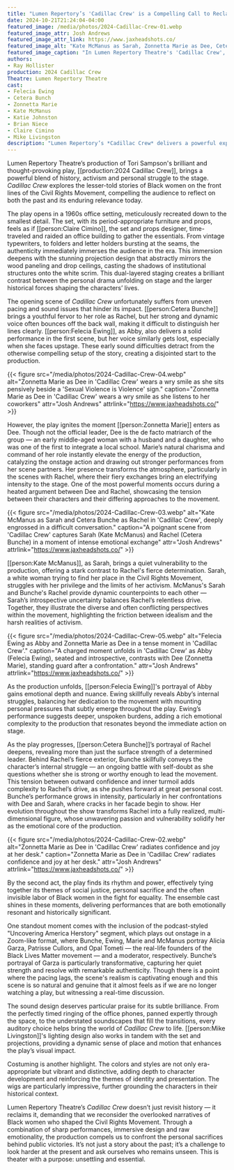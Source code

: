 ```yaml
---
title: "Lumen Repertory’s 'Cadillac Crew' is a Compelling Call to Reclaim Forgotten Voices"
date: 2024-10-21T21:24:04-04:00
featured_image: /media/photos/2024-Cadillac-Crew-01.webp
featured_image_attr: Josh Andrews
featured_image_attr_link: https://www.jaxheadshots.co/
featured_image_alt: "Kate McManus as Sarah, Zonnetta Marie as Dee, Cetera Bunche as Rachel, and Felecia Ewing as Abby in a poignant moment from 'Cadillac Crew'."
featured_image_caption: "In Lumen Repertory Theatre's 'Cadillac Crew', the characters absorb a chilling update, marked by Kate McManus as Sarah, Zonnetta Marie as Dee, Cetera Bunche as Rachel, and Felecia Ewing as Abby's reactions of disbelief and sorrow."
authors: 
- Ray Hollister
production: 2024 Cadillac Crew
Theatre: Lumen Repertory Theatre
cast: 
- Felecia Ewing
- Cetera Bunch
- Zonnetta Marie
- Kate McManus
- Katie Johnston
- Brian Niece
- Claire Cimino
- Mike Livingston
description: "Lumen Repertory’s *Cadillac Crew* delivers a powerful exploration of Black women’s pivotal role in the Civil Rights Movement, with captivating performances and immersive design."
---
```

Lumen Repertory Theatre’s production of Tori Sampson's brilliant and thought-provoking play, [[production:2024 Cadillac Crew]], brings a powerful blend of history, activism and personal struggle to the stage. *Cadillac Crew* explores the lesser-told stories of Black women on the front lines of the Civil Rights Movement, compelling the audience to reflect on both the past and its enduring relevance today.
<!--more-->

The play opens in a 1960s office setting, meticulously recreated down to the smallest detail. The set, with its period-appropriate furniture and props, feels as if [[person:Claire Cimino]], the set and props designer, time-traveled and raided an office building to gather the essentials. From vintage typewriters, to folders and letter holders bursting at the seams, the authenticity immediately immerses the audience in the era. This immersion deepens with the stunning projection design that abstractly mirrors the wood paneling and drop ceilings, casting the shadows of institutional structures onto the white scrim. This dual-layered staging creates a brilliant contrast between the personal drama unfolding on stage and the larger historical forces shaping the characters’ lives.

The opening scene of *Cadillac Crew* unfortunately suffers from uneven pacing and sound issues that hinder its impact. [[person:Cetera Bunche]] brings a youthful fervor to her role as Rachel, but her strong and dynamic voice often bounces off the back wall, making it difficult to distinguish her lines clearly. [[person:Felecia Ewing]], as Abby, also delivers a solid performance in the first scene, but her voice similarly gets lost, especially when she faces upstage. These early sound difficulties detract from the otherwise compelling setup of the story, creating a disjointed start to the production.

{{< figure src="/media/photos/2024-Cadillac-Crew-04.webp" alt="Zonnetta Marie as Dee in 'Cadillac Crew' wears a wry smile as she sits pensively beside a 'Sexual Violence is Violence' sign." caption="Zonnetta Marie as Dee in 'Cadillac Crew' wears a wry smile as she listens to her coworkers" attr="Josh Andrews" attrlink="https://www.jaxheadshots.co/" >}}

However, the play ignites the moment [[person:Zonnetta Marie]] enters as Dee. Though not the official leader, Dee is the de facto matriarch of the group — an early middle-aged woman with a husband and a daughter, who was one of the first to integrate a local school. Marie’s natural charisma and command of her role instantly elevate the energy of the production, catalyzing the onstage action and drawing out stronger performances from her scene partners. Her presence transforms the atmosphere, particularly in the scenes with Rachel, where their fiery exchanges bring an electrifying intensity to the stage. One of the most powerful moments occurs during a heated argument between Dee and Rachel, showcasing the tension between their characters and their differing approaches to the movement.

{{< figure src="/media/photos/2024-Cadillac-Crew-03.webp" alt="Kate McManus as Sarah and Cetera Bunche as Rachel in 'Cadillac Crew', deeply engrossed in a difficult conversation." caption="A poignant scene from 'Cadillac Crew' captures Sarah (Kate McManus) and Rachel (Cetera Bunche) in a moment of intense emotional exchange" attr="Josh Andrews" attrlink="https://www.jaxheadshots.co/" >}}

[[person:Kate McManus]], as Sarah, brings a quiet vulnerability to the production, offering a stark contrast to Rachel's fierce determination. Sarah, a white woman trying to find her place in the Civil Rights Movement, struggles with her privilege and the limits of her activism. McManus's Sarah and Bunche's Rachel provide dynamic counterpoints to each other — Sarah’s introspective uncertainty balances Rachel’s relentless drive. Together, they illustrate the diverse and often conflicting perspectives within the movement, highlighting the friction between idealism and the harsh realities of activism.

{{< figure src="/media/photos/2024-Cadillac-Crew-05.webp" alt="Felecia Ewing as Abby and Zonnetta Marie as Dee in a tense moment in 'Cadillac Crew'." caption="A charged moment unfolds in 'Cadillac Crew' as Abby (Felecia Ewing), seated and introspective, contrasts with Dee (Zonnetta Marie), standing guard after a confrontation." attr="Josh Andrews" attrlink="https://www.jaxheadshots.co/" >}}

As the production unfolds, [[person:Felecia Ewing]]'s portrayal of Abby gains emotional depth and nuance. Ewing skillfully reveals Abby’s internal struggles, balancing her dedication to the movement with mounting personal pressures that subtly emerge throughout the play.  Ewing’s performance suggests deeper, unspoken burdens, adding a rich emotional complexity to the production that resonates beyond the immediate action on stage.

As the play progresses, [[person:Cetera Bunche]]’s portrayal of Rachel deepens, revealing more than just the surface strength of a determined leader. Behind Rachel’s fierce exterior, Bunche skillfully conveys the character’s internal struggle — an ongoing battle with self-doubt as she questions whether she is strong or worthy enough to lead the movement. This tension between outward confidence and inner turmoil adds complexity to Rachel’s drive, as she pushes forward at great personal cost. Bunche’s performance grows in intensity, particularly in her confrontations with Dee and Sarah, where cracks in her facade begin to show. Her evolution throughout the show transforms Rachel into a fully realized, multi-dimensional figure, whose unwavering passion and vulnerability solidify her as the emotional core of the production.

{{< figure src="/media/photos/2024-Cadillac-Crew-02.webp" alt="Zonnetta Marie as Dee in 'Cadillac Crew' radiates confidence and joy at her desk." caption="Zonnetta Marie as Dee in 'Cadillac Crew' radiates confidence and joy at her desk." attr="Josh Andrews" attrlink="https://www.jaxheadshots.co/" >}}

By the second act, the play finds its rhythm and power, effectively tying together its themes of social justice, personal sacrifice and the often invisible labor of Black women in the fight for equality. The ensemble cast shines in these moments, delivering performances that are both emotionally resonant and historically significant.

One standout moment comes with the inclusion of the podcast-styled "Uncovering America Herstory" segment, which plays out onstage in a Zoom-like format, where Bunche, Ewing, Marie and McManus portray Alicia Garza, Patrisse Cullors, and Opal Tometi — the real-life founders of the Black Lives Matter movement — and a moderator, respectively. Bunche’s portrayal of Garza is particularly transformative, capturing her quiet strength and resolve with remarkable authenticity. Though there is a point where the pacing lags, the scene's realism is captivating enough and this scene is so natural and genuine that it almost feels as if we are no longer watching a play, but witnessing a real-time discussion.

The sound design deserves particular praise for its subtle brilliance. From the perfectly timed ringing of the office phones, panned expertly through the space, to the understated soundscapes that fill the transitions, every auditory choice helps bring the world of *Cadillac Crew* to life. [[person:Mike Livingston]]'s lighting design also works in tandem with the set and projections, providing a dynamic sense of place and motion that enhances the play’s visual impact.

Costuming is another highlight. The colors and styles are not only era-appropriate but vibrant and distinctive, adding depth to character development and reinforcing the themes of identity and presentation. The wigs are particularly impressive, further grounding the characters in their historical context.

Lumen Repertory Theatre’s *Cadillac Crew* doesn’t just revisit history — it reclaims it, demanding that we reconsider the overlooked narratives of Black women who shaped the Civil Rights Movement. Through a combination of sharp performances, immersive design and raw emotionality, the production compels us to confront the personal sacrifices behind public victories. It’s not just a story about the past; it’s a challenge to look harder at the present and ask ourselves who remains unseen. This is theater with a purpose: unsettling and essential.